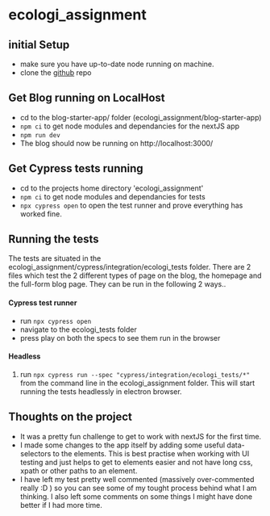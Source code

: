 # ecologi_assignment

## initial Setup
- make sure you have up-to-date node running on machine.
- clone the [github](https://github.com/K3ithHack3tt/ecologi_assignment) repo

## Get Blog running on LocalHost
- cd to the blog-starter-app/ folder (ecologi_assignment/blog-starter-app)
- `npm ci` to get node modules and dependancies for the nextJS app
- `npm run dev`
- The blog should now be running on http://localhost:3000/

## Get Cypress tests running
- cd to the projects home directory 'ecologi_assignment'
- `npm ci` to get node modules and dependancies for tests
- `npx cypress open` to open the test runner and prove everything has worked fine.

## Running the tests
The tests are situated in the ecologi_assignment/cypress/integration/ecologi_tests folder. There are 2 files which test the 2 different types of page on the blog, the homepage and the full-form blog page.
They can be run in the following 2 ways..

#### Cypress test runner
- run `npx cypress open`
- navigate to the ecologi_tests folder
- press play on both the specs to see them run in the browser

#### Headless
1. run `npx cypress run --spec "cypress/integration/ecologi_tests/*"` from the command line in the ecologi_assignment folder. 
This will start running the tests headlessly in electron browser.


## Thoughts on the project
- It was a pretty fun challenge to get to work with nextJS for the first time.
- I made some changes to the app itself by adding some useful data-selectors to the elements. This is best practise when working with UI testing and just helps to get to elements easier and not have long css, xpath or other paths to an element.
- I have left my test pretty well commented (massively over-commented really :D ) so you can see some of my tought process behind what I am thinking. I also left some comments on some things I might have done better if I had more time.
